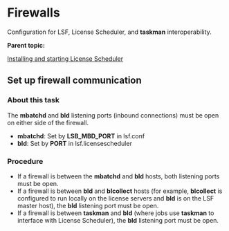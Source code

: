 # Firewalls

Configuration for LSF, License Scheduler, and **taskman** interoperability.

**Parent topic:**

[Installing and starting License Scheduler](https://www.ibm.com/support/knowledgecenter/SSWRJV_10.1.0/license_scheduler/chap_install_start_ls.html?view=kc)

## Set up firewall communication

### About this task

The **mbatchd** and **bld** listening ports (inbound connections) must be open on either side of the firewall.

- **mbatchd**: Set by **LSB_MBD_PORT** in lsf.conf
- **bld**: Set by **PORT** in lsf.licensescheduler

### Procedure

- If a firewall is between the **mbatchd** and **bld** hosts, both listening ports must be open.
- If a firewall is between **bld** and **blcollect** hosts (for example, **blcollect** is configured to run locally on the license servers and **bld** is on the LSF master host), the **bld** listening port must be open.
- If a firewall is between **taskman** and **bld** (where jobs use **taskman** to interface with License Scheduler), the **bld** listening port must be open.